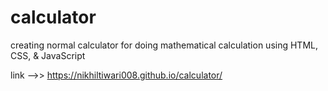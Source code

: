 # calculator
creating normal calculator for doing mathematical calculation using HTML, CSS, &amp; JavaScript

link -->> https://nikhiltiwari008.github.io/calculator/
